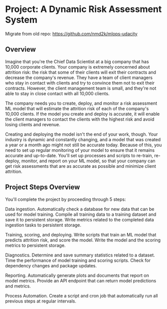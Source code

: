 # Project: A Dynamic Risk Assessment System

Migrate from old repo: https://github.com/nmd2k/mlops-udacity

## Overview
Imagine that you're the Chief Data Scientist at a big company that has 10,000 corporate clients. Your company is extremely concerned about attrition risk: the risk that some of their clients will exit their contracts and decrease the company's revenue. They have a team of client managers who stay in contact with clients and try to convince them not to exit their contracts. However, the client management team is small, and they're not able to stay in close contact with all 10,000 clients.

The company needs you to create, deploy, and monitor a risk assessment ML model that will estimate the attrition risk of each of the company's 10,000 clients. If the model you create and deploy is accurate, it will enable the client managers to contact the clients with the highest risk and avoid losing clients and revenue.

Creating and deploying the model isn't the end of your work, though. Your industry is dynamic and constantly changing, and a model that was created a year or a month ago might not still be accurate today. Because of this, you need to set up regular monitoring of your model to ensure that it remains accurate and up-to-date. You'll set up processes and scripts to re-train, re-deploy, monitor, and report on your ML model, so that your company can get risk assessments that are as accurate as possible and minimize client attrition.

## Project Steps Overview
You'll complete the project by proceeding through 5 steps:

Data ingestion. Automatically check a database for new data that can be used for model training. Compile all training data to a training dataset and save it to persistent storage. Write metrics related to the completed data ingestion tasks to persistent storage.

Training, scoring, and deploying. Write scripts that train an ML model that predicts attrition risk, and score the model. Write the model and the scoring metrics to persistent storage.

Diagnostics. Determine and save summary statistics related to a dataset. Time the performance of model training and scoring scripts. Check for dependency changes and package updates.

Reporting. Automatically generate plots and documents that report on model metrics. Provide an API endpoint that can return model predictions and metrics.

Process Automation. Create a script and cron job that automatically run all previous steps at regular intervals.
